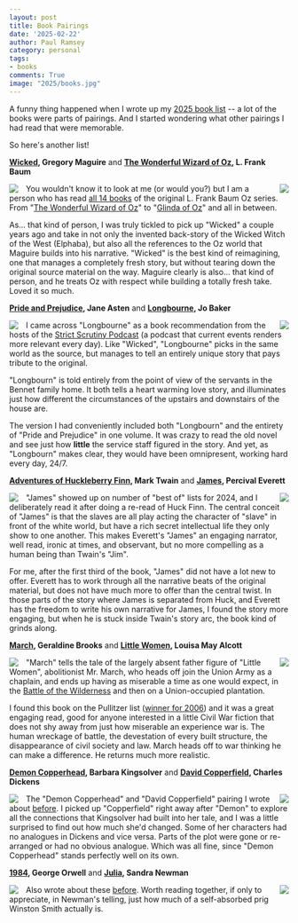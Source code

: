 ```yaml
---
layout: post
title: Book Pairings
date: '2025-02-22'
author: Paul Ramsey
category: personal
tags:
- books
comments: True
image: "2025/books.jpg"
---
```


A funny thing happened when I wrote up my [2025 book list](/2025/01/books.html) -- a lot of the books were parts of pairings. And I started wondering what other pairings I had read that were memorable. 

So here's another list!

**[Wicked](https://en.wikipedia.org/wiki/Wicked_(Maguire_novel)), Gregory Maguire** and **[The Wonderful Wizard of Oz](https://en.wikipedia.org/wiki/The_Wonderful_Wizard_of_Oz), L. Frank Baum**

<img src="{{ site.images }}/2025/wicked.jpg" style="float:left; padding-right:1em;" /><img src="{{ site.images }}/2025/oz.jpg" style="float:right; padding-left:1em;"  />


You wouldn't know it to look at me (or would you?) but I am a person who has read [all 14 books](https://en.wikipedia.org/wiki/List_of_Oz_books) of the original L. Frank Baum Oz series. From "[The Wonderful Wizard of Oz](https://en.wikipedia.org/wiki/The_Wonderful_Wizard_of_Oz)" to "[Glinda of Oz](https://en.wikipedia.org/wiki/Glinda_of_Oz)" and all in between. 

As... that kind of person, I was truly tickled to pick up "Wicked" a couple years ago and take in not only the invented back-story of the Wicked Witch of the West (Elphaba), but also all the references to the Oz world that Maguire builds into his narrative. "Wicked" is the best kind of reimagining, one that manages a completely fresh story, but without tearing down the original source material on the way. Maguire clearly is also... that kind of person, and he treats Oz with respect while building a totally fresh take. Loved it so much.


**[Pride and Prejudice](https://en.wikipedia.org/wiki/Pride_and_Prejudice), Jane Asten** and **[Longbourne](https://en.wikipedia.org/wiki/Longbourn), Jo Baker**

<img src="{{ site.images }}/2025/longbourn.jpg" style="float:left; padding-right:1em;" /><img src="{{ site.images }}/2025/pride-and-prejudice.jpg" style="float:right; padding-left:1em;"  />

I came across "Longbourne" as a book recommendation from the hosts of the [Strict Scrutiny Podcast](https://crooked.com/podcast-series/strict-scrutiny/) (a podcast that current events renders more relevant every day). Like "Wicked", "Longbourne" picks in the same world as the source, but manages to tell an entirely unique story that pays tribute to the original. 

"Longbourn" is told entirely from the point of view of the servants in the Bennet family home. It both tells a heart warming love story, and illuminates just how different the circumstances of the upstairs and downstairs of the house are. 

The version I had conveniently included both "Longbourn" and the entirety of "Pride and Prejudice" in one volume. It was crazy to read the old novel and see just how **little** the service staff figured in the story. And yet, as "Longbourn" makes clear, they would have been omnipresent, working hard every day, 24/7. 


**[Adventures of Huckleberry Finn](https://en.wikipedia.org/wiki/Adventures_of_Huckleberry_Finn), Mark Twain** and **[James](https://en.wikipedia.org/wiki/James_(novel)), Percival Everett**

<img src="{{ site.images }}/2025/james.jpg" style="float:left; padding-right:1em;" /><img src="{{ site.images }}/2025/huck-finn.jpg" style="float:right; padding-left:1em;"  />

"James" showed up on number of "best of" lists for 2024, and I deliberately read it after doing a re-read of Huck Finn. The central conceit of "James" is that the slaves are all play acting the character of "slave" in front of the white world, but have a rich secret intellectual life they only show to one another. This makes Everett's "James" an engaging narrator, well read, ironic at times, and observant, but no more compelling as a human being than Twain's "Jim".

For me, after the first third of the book, "James" did not have a lot new to offer. Everett has to work through all the narrative beats of the original material, but does not have much more to offer than the central twist. In those parts of the story where James is separated from Huck, and Everett has the freedom to write his own narrative for James, I found the story more engaging, but when he is stuck inside Twain's story arc, the book kind of grinds along. 


**[March](https://www.pulitzer.org/winners/geraldine-brooks), Geraldine Brooks** and **[Little Women](https://en.wikipedia.org/wiki/Little_Women), Louisa May Alcott**

<img src="{{ site.images }}/2025/march.jpg" style="float:left; padding-right:1em;" /><img src="{{ site.images }}/2025/little-women.jpg" style="float:right; padding-left:1em;"  />

"March" tells the tale of the largely absent father figure of "Little Women", abolitionist Mr. March, who heads off join the Union Army as a chaplain, and ends up having as miserable a time as one would expect, in the [Battle of the Wilderness](https://en.wikipedia.org/wiki/Battle_of_the_Wilderness) and then on a Union-occupied plantation.

I found this book on the Pullitzer list ([winner for 2006](https://www.pulitzer.org/winners/geraldine-brooks)) and it was a great engaging read, good for anyone interested in a little Civil War fiction that does not shy away from just how miserable an experience war is. The human wreckage of battle, the devestation of every built structure, the disappearance of civil society and law. March heads off to war thinking he can make a difference. He returns much more realistic.


**[Demon Copperhead](https://www.pulitzer.org/winners/barbara-kingsolver), Barbara Kingsolver** and **[David Copperfield](https://en.wikipedia.org/wiki/David_Copperfield), Charles Dickens**

<img src="{{ site.images }}/2025/demoncopperhead.jpeg" style="float:left; padding-right:1em;" /><img src="{{ site.images }}/2025/david-copperfield.jpg" style="float:right; padding-left:1em;"  />

The "Demon Copperhead" and "David Copperfield" pairing I wrote about [before](/2025/01/books.html). I picked up "Copperfield" right away after "Demon" to explore all the connections that Kingsolver had built into her tale, and I was a little surprised to find out how much she'd changed. Some of her characters had no analogues in Dickens and vice versa. Parts of the plot were gone or re-arranged or had no obvious analogue. Which was all fine, since "Demon Copperhead" stands perfectly well on its own.


**[1984](https://en.wikipedia.org/wiki/Nineteen_Eighty-Four), George Orwell** and **[Julia](https://www.theguardian.com/books/2023/oct/18/julia-by-sandra-newman-review-a-new-nineteen-eighty-four), Sandra Newman**

<img src="{{ site.images }}/2025/julia.jpeg" style="float:left; padding-right:1em;" /><img src="{{ site.images }}/2025/1984.jpg" style="float:right; padding-left:1em;"  />

Also wrote about these [before](/2025/01/books.html). Worth reading together, if only to appreciate, in Newman's telling, just how much of a self-absorbed prig Winston Smith actually is. 

<p style='clear: both'>&nbsp;</p>










